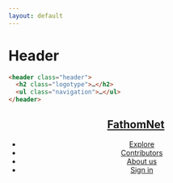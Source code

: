 ```yaml
---
layout: default
---
```


<h1>Header</h1>

```html
<header class="header">
  <h2 class="logotype">…</h2>
  <ul class="navigation">…</ul>
</header>
```

<div class="components-preview">

<header class="header">
  <h2 class="logotype">
    <a href="/">FathomNet</a>
  </h2>
  <ul class="navigation">
    <li><a href="/explore/">Explore</a></li>
    <li><a href="/contributors/">Contributors</a></li>
    <li><a href="/about-us/">About us</a></li>
    <li><a href="/sign-in/">Sign in</a></li>
  </ul>
</header>

</div>
